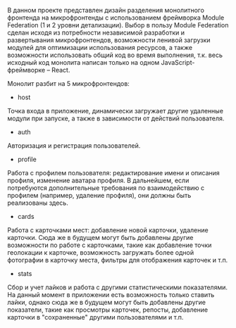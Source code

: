 В данном проекте представлен дизайн разделения монолитного фронтенда на микрофронтенды с использованием фреймворка Module Federation (1 и 2 уровни детализации). Выбор в пользу Module Federation сделан исходя из потребности независимой разработки и развертывания микрофронтендов, возможности ленивой загрузки модулей для оптимизации использования ресурсов, а также возможности использовать общий код во время выполнения, т.к. весь исходный код монолита написан только на одном JavaScript-фреймворке – React.

Монолит разбит на 5 микрофронтендов:

- host

Точка входа в приложение, динамически загружает другие удаленные модули при запуске, а также в зависимости от действий пользователя.

- auth

Авторизация и регистрация пользователей.

- profile

Работа с профилем пользователя: редактирование имени и описания профиля, изменение аватара профиля. В дальнейшем, если потребуются дополнительные требования по взаимодействию с профилем (например, удаление профиля), они должны быть реализованы здесь.

- cards

Работа с карточками мест: добавление новой карточки, удаление карточки. Сюда же в будущем могут быть добавлены другие возможности по работе с карточками, такие как добавление точки геолокации к карточке, возможность загружать более одной фотографии в карточку места, фильтры для отображения карточек и т.п.

- stats

Сбор и учет лайков и работа с другими статистическими показателями. На данный момент в приложении есть возможность только ставить лайки, однако сюда же в будущем могут быть добавлены другие показатели, такие как просмотры карточек, репосты, добавление карточки в "сохраненные" другими пользователями и т.п.
